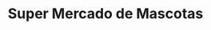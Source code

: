 ---
title: "Super Mercado de Mascotas"
url: /alto-comedero/super-mercado-de-mascotas/
shop: Supermarkt
---